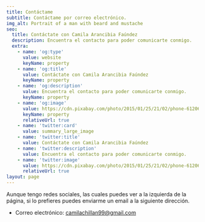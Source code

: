 ```yaml
---
title: Contáctame
subtitle: Contáctame por correo electrónico.
img_alt: Portrait of a man with beard and mustache
seo:
  title: Contáctate con Camila Arancibia Faúndez
  description: Encuentra el contacto para poder comunicarte conmigo.
  extra:
    - name: 'og:type'
      value: website
      keyName: property
    - name: 'og:title'
      value: Contáctate con Camila Arancibia Faúndez
      keyName: property
    - name: 'og:description'
      value: Encuentra el contacto para poder comunicarte conmigo.
      keyName: property
    - name: 'og:image'
      value: https://cdn.pixabay.com/photo/2015/01/25/21/02/phone-612061_960_720.jpg
      keyName: property
      relativeUrl: true
    - name: 'twitter:card'
      value: summary_large_image
    - name: 'twitter:title'
      value: Contáctate con Camila Arancibia Faúndez
    - name: 'twitter:description'
      value: Encuentra el contacto para poder comunicarte conmigo.
    - name: 'twitter:image'
      value: https://cdn.pixabay.com/photo/2015/01/25/21/02/phone-612061_960_720.jpg
      relativeUrl: true
layout: page
---
```


Aunque tengo redes sociales, las cuales puedes ver a la izquierda de la página, si lo prefieres puedes enviarme un email a la siguiente dirección.

* Correo electrónico: camilachillan99@gmail.com